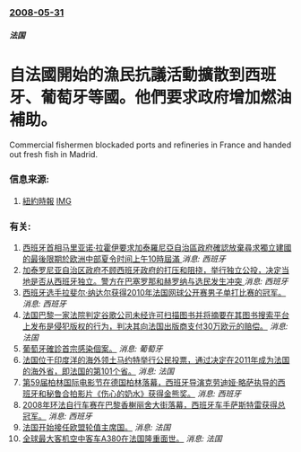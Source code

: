 ### [2008-05-31](/news/2008/05/31/index.md)

##### 法国
# 自法國開始的漁民抗議活動擴散到西班牙、葡萄牙等國。他們要求政府增加燃油補助。

Commercial fishermen blockaded ports and refineries in France and handed out fresh fish in Madrid.


### 信息来源:

1. [紐約時報](http://www.nytimes.com/2008/05/31/world/europe/31fuel.html?ref=worldbusiness) [IMG](https://static01.nyt.com/images/2008/05/30/world/spain.75.jpg)

### 有关:

1. [西班牙首相马里亚诺·拉霍伊要求加泰羅尼亞自治區政府確認放棄尋求獨立建國的最後限期於欧洲中部夏令时间上午10時屆滿 ](/zh/news/2017/10/19/西班牙首相马里亚诺-拉霍伊要求加泰羅尼亞自治區政府確認放棄尋求獨立建國的最後限期於欧洲中部夏令时间上午10時屆滿.md) _消息: 西班牙_
2. [加泰罗尼亚自治区政府不顾西班牙政府的打压和阻挠，举行独立公投，决定当地是否从西班牙独立。警方在巴塞罗那和赫罗纳与选民发生冲突 ](/zh/news/2017/10/1/加泰罗尼亚自治区政府不顾西班牙政府的打压和阻挠-举行独立公投-决定当地是否从西班牙独立-警方在巴塞罗那和赫罗纳与选民发生.md) _消息: 西班牙_
3. [ 西班牙选手拉斐尔·纳达尔获得2010年法国网球公开赛男子单打比赛的冠军。](/zh/news/2010/06/6/西班牙选手拉斐尔-纳达尔获得2010年法国网球公开赛男子单打比赛的冠军.md) _消息: 西班牙_
4. [法国巴黎一家法院判定谷歌公司未经许可扫描图书并将摘要在其图书搜索平台上发布是侵犯版权的行为，判决其向法国出版商支付30万欧元的赔偿。](/zh/news/2009/12/18/法国巴黎一家法院判定谷歌公司未经许可扫描图书并将摘要在其图书搜索平台上发布是侵犯版权的行为-判决其向法国出版商支付30万.md) _消息: 法国_
5. [葡萄牙確診首宗感染個案。](/zh/news/2009/05/4/葡萄牙確診首宗感染個案.md) _消息: 葡萄牙_
6. [法国位于印度洋的海外领土马约特举行公民投票，通过决定在2011年成为法国的海外省，即法国的第101个省。](/zh/news/2009/03/29/法国位于印度洋的海外领土马约特举行公民投票-通过决定在2011年成为法国的海外省-即法国的第101个省.md) _消息: 法国_
7. [第59届柏林国际电影节在德国柏林落幕，西班牙导演克劳迪娅·略萨执导的西班牙和秘鲁合拍影片《伤心的奶水》获得金熊奖。](/zh/news/2009/02/14/第59届柏林国际电影节在德国柏林落幕-西班牙导演克劳迪娅-略萨执导的西班牙和秘鲁合拍影片-伤心的奶水-获得金熊奖.md) _消息: 西班牙_
8. [2008年环法自行车赛在巴黎香榭丽舍大街落幕，西班牙车手萨斯特雷获得总冠军。](/zh/news/2008/07/27/2008年环法自行车赛在巴黎香榭丽舍大街落幕-西班牙车手萨斯特雷获得总冠军.md) _消息: 西班牙_
9. [法国开始接任欧盟轮值主席国。](/zh/news/2008/07/1/法国开始接任欧盟轮值主席国.md) _消息: 法国_
10. [ 全球最大客机空中客车A380在法国隆重面世。](/zh/news/2005/01/18/全球最大客机空中客车A380在法国隆重面世.md) _消息: 法国_
